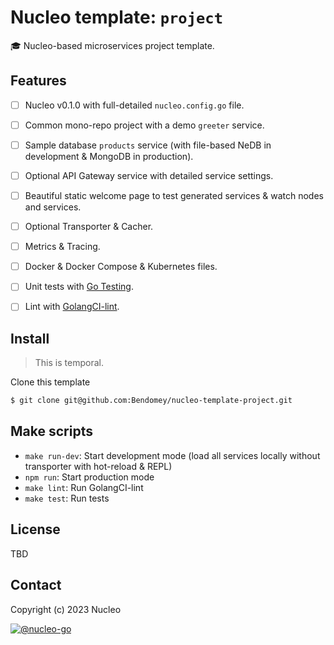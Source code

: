 # Nucleo template: `project`
:mortar_board: Nucleo-based microservices project template.

## Features
- [ ] Nucleo v0.1.0 with full-detailed `nucleo.config.go` file.
- [ ] Common mono-repo project with a demo `greeter` service.
- [ ] Sample database `products` service (with file-based NeDB in development & MongoDB in production).
- [ ] Optional API Gateway service with detailed service settings.
- [ ] Beautiful static welcome page to test generated services & watch nodes and services.
- [ ] Optional Transporter & Cacher.
- [ ] Metrics & Tracing.
- [ ] Docker & Docker Compose & Kubernetes files.
- [ ] Unit tests with [Go Testing](https://pkg.go.dev/testing).
- [ ] Lint with [GolangCI-lint](https://github.com/golangci/golangci-lint).


## Install
> This is temporal.

Clone this template

```bash
$ git clone git@github.com:Bendomey/nucleo-template-project.git
```


## Make scripts
- `make run-dev`: Start development mode (load all services locally without transporter with hot-reload & REPL)
- `npm run`: Start production mode 
- `make lint`: Run GolangCI-lint
- `make test`: Run tests 

## License
TBD

## Contact
Copyright (c) 2023 Nucleo

[![@nucleo-go](https://img.shields.io/badge/github-nucleo-green.svg)](https://github.com/Bendomey/nucleo-go)